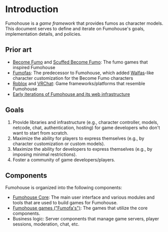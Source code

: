 # Introduction

Fumohouse is a *game framework* that provides fumos as character models. This
document serves to define and iterate on Fumohouse's goals, implementation
details, and policies.

## Prior art

- [Become Fumo](https://www.roblox.com/games/6238705697/Become-Fumo) and
  [Scuffed Become
  Fumo](https://www.roblox.com/games/7363647365/Scuffed-Become-Fumo): The fumo
  games that inspired Fumohouse
- [Fumofas](https://github.com/Fumohouse/Fumofas): The predecessor to Fumohouse,
  which added [Walfas](https://walfas.org/)-like character customization for the
  Become Fumo characters
- [Roblox](https://www.roblox.com/) and [VRChat](https://hello.vrchat.com/):
  Game frameworks/platforms that resemble Fumohouse
- [Early iterations of Fumohouse and its web
  infrastructure](https://git.seki.pw/Fumohouse/)

## Goals

1. Provide libraries and infrastructure (e.g., character controller, models,
   netcode, chat, authentication, hosting) for game developers who don't want to
   start from scratch.
1. Maximize the ability for players to express themselves (e.g., by character
   customization or custom models).
1. Maximize the ability for developers to express themselves (e.g., by imposing
   minimal restrictions).
1. Foster a community of game developers/players.

## Components

Fumohouse is organized into the following components:

- [Fumohouse Core](core/index.md): The main user interface and various modules
  and tools that are used to build games for Fumohouse.
- [Fumohouse games ("Fumofa's")](fumofas/index.md): The games that utilize the
  core components.
- Business logic: Server components that manage game servers, player sessions,
  moderation, chat, etc.
